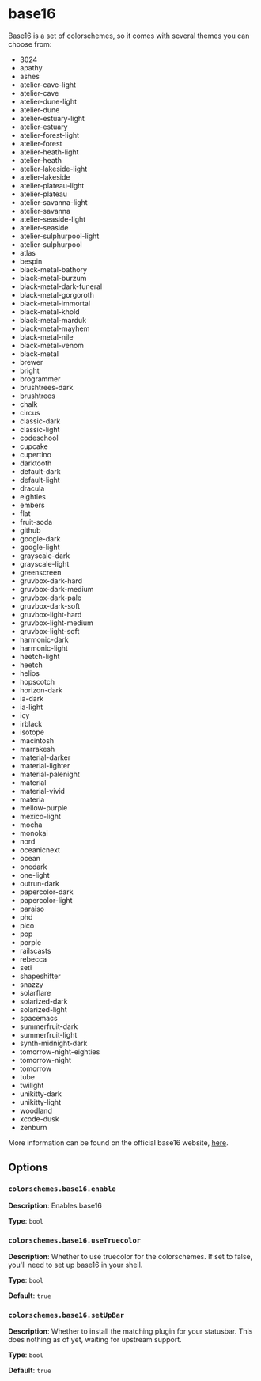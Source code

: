 # base16
Base16 is a set of colorschemes, so it comes with several themes you can choose from:

 - 3024
 - apathy
 - ashes
 - atelier-cave-light
 - atelier-cave
 - atelier-dune-light
 - atelier-dune
 - atelier-estuary-light
 - atelier-estuary
 - atelier-forest-light
 - atelier-forest
 - atelier-heath-light
 - atelier-heath
 - atelier-lakeside-light
 - atelier-lakeside
 - atelier-plateau-light
 - atelier-plateau
 - atelier-savanna-light
 - atelier-savanna
 - atelier-seaside-light
 - atelier-seaside
 - atelier-sulphurpool-light
 - atelier-sulphurpool
 - atlas
 - bespin
 - black-metal-bathory
 - black-metal-burzum
 - black-metal-dark-funeral
 - black-metal-gorgoroth
 - black-metal-immortal
 - black-metal-khold
 - black-metal-marduk
 - black-metal-mayhem
 - black-metal-nile
 - black-metal-venom
 - black-metal
 - brewer
 - bright
 - brogrammer
 - brushtrees-dark
 - brushtrees
 - chalk
 - circus
 - classic-dark
 - classic-light
 - codeschool
 - cupcake
 - cupertino
 - darktooth
 - default-dark
 - default-light
 - dracula
 - eighties
 - embers
 - flat
 - fruit-soda
 - github
 - google-dark
 - google-light
 - grayscale-dark
 - grayscale-light
 - greenscreen
 - gruvbox-dark-hard
 - gruvbox-dark-medium
 - gruvbox-dark-pale
 - gruvbox-dark-soft
 - gruvbox-light-hard
 - gruvbox-light-medium
 - gruvbox-light-soft
 - harmonic-dark
 - harmonic-light
 - heetch-light
 - heetch
 - helios
 - hopscotch
 - horizon-dark
 - ia-dark
 - ia-light
 - icy
 - irblack
 - isotope
 - macintosh
 - marrakesh
 - material-darker
 - material-lighter
 - material-palenight
 - material
 - material-vivid
 - materia
 - mellow-purple
 - mexico-light
 - mocha
 - monokai
 - nord
 - oceanicnext
 - ocean
 - onedark
 - one-light
 - outrun-dark
 - papercolor-dark
 - papercolor-light
 - paraiso
 - phd
 - pico
 - pop
 - porple
 - railscasts
 - rebecca
 - seti
 - shapeshifter
 - snazzy
 - solarflare
 - solarized-dark
 - solarized-light
 - spacemacs
 - summerfruit-dark
 - summerfruit-light
 - synth-midnight-dark
 - tomorrow-night-eighties
 - tomorrow-night
 - tomorrow
 - tube
 - twilight
 - unikitty-dark
 - unikitty-light
 - woodland
 - xcode-dusk
 - zenburn

More information can be found on the official base16 website, [here](http://chriskempson.com/projects/base16/).

## Options

### `colorschemes.base16.enable`
**Description**: Enables base16

**Type**: `bool`

### `colorschemes.base16.useTruecolor`
**Description**: Whether to use truecolor for the colorschemes. If set to
false, you'll need to set up base16 in your shell.

**Type**: `bool`

**Default**: `true`

### `colorschemes.base16.setUpBar`
**Description**: Whether to install the matching plugin for your statusbar. This does nothing as of yet, waiting for upstream support.

**Type**: `bool`

**Default**: `true`
